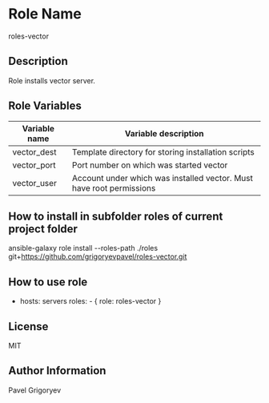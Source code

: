 Role Name
=========

roles-vector

Description
------------

Role installs vector server. 

Role Variables
--------------

| Variable name | Variable description                                |
|---------------|-----------------------------------------------------|
| vector_dest   | Template directory for storing installation scripts | 
| vector_port   | Port number on which was started vector             | 
| vector_user   | Account under which was installed vector. Must have root permissions|

How to install in subfolder **roles** of current project folder
---------------

ansible-galaxy role install --roles-path ./roles git+https://github.com/grigoryevpavel/roles-vector.git

How to use role
----------------

  - hosts: servers
    roles:
        - { role: roles-vector }

License
-------

MIT

Author Information
------------------

Pavel Grigoryev


